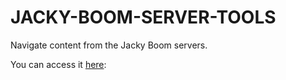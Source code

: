 # JACKY-BOOM-SERVER-TOOLS
Navigate content from the Jacky Boom servers.

You can access it [here](http://jackyboom3445.7m.pl):
